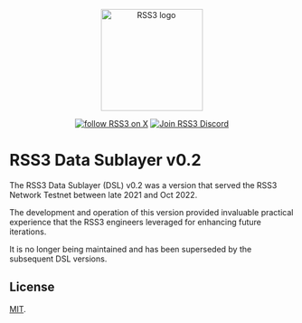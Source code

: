 <!-- markdownlint-disable -->
<p align="center">
  <a href="https://rss3.io" target="_blank" rel="noopener noreferrer">
    <!-- RSS3 White logo, used the hosting for an absolute link -->
    <img width="180" src="https://cdn.jsdelivr.net/gh/rss3-network/rss3-assets/logo.svg" alt="RSS3 logo">
  </a>
</p>
<p align="center">
  <a href="https://link.rss3.io/x"><img src="https://img.shields.io/twitter/follow/rss3_?color=%230072ff" alt="follow RSS3 on X"></a>
  <a href="https://link.rss3.io/discord"><img src="https://img.shields.io/badge/chat-discord-blue?style=flat&logo=discord&color=%230072ff" alt="Join RSS3 Discord"></a>
  <!-- add NPM and other badges when needed -->
</p>
<!-- markdownlint-enable -->

# RSS3 Data Sublayer v0.2

The RSS3 Data Sublayer (DSL) v0.2 was a version that served the RSS3 Network Testnet between late 2021 and Oct 2022.

The development and operation of this version provided invaluable practical experience that the RSS3 engineers leveraged for enhancing future iterations.

It is no longer being maintained and has been superseded by the subsequent DSL versions.

## License

<!-- We use MIT as it's almost unrestricted. -->

[MIT](LICENSE).
